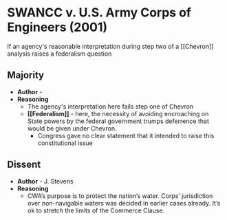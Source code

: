 # SWANCC v. U.S. Army Corps of Engineers (2001)

If an agency's reasonable interpretation during step two of a [[Chevron]] analysis raises a federalism question

## Majority
* **Author** - 
* **Reasoning**
	* The agency's interpretation here fails step one of Chevron
	*  **[[Federalism]]** - here, the necessity of avoiding encroaching on State powers by the federal government trumps deferrence that would be given under Chevron.
		*  Congress gave no clear statement that it intended to raise this constitutional issue

## Dissent
* **Author** - J. Stevens
* **Reasoning**
	* CWA’s purpose is to protect the nation’s water. Corps’ jurisdiction over non-navigable waters was decided in earlier cases already. It’s ok to stretch the limits of the Commerce Clause. 
